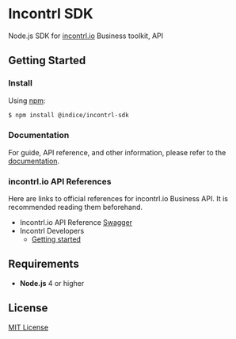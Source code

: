 # Incontrl SDK 
Node.js SDK for [incontrl.io](https://incontrl.io) Business toolkit, API

## Getting Started

### Install

Using [npm](https://www.npmjs.com/):

``` bash
$ npm install @indice/incontrl-sdk
```

### Documentation

For guide, API reference, and other information, please refer to
the [documentation](https://incontrl.io/docs).

### incontrl.io API References

Here are links to official references for incontrl.io Business API. It is recommended
reading them beforehand.

* Incontrl.io API Reference [Swagger](http://api-vnext.incontrl.io/swagger/ui/)
* Incontrl Developers 
  * [Getting started](https://incontrl.io/docs/documentation/1.quickstart)

## Requirements

* **Node.js** 4 or higher

## License

[MIT License](LICENSE)
